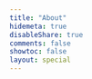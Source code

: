 ```yaml
---
title: "About"
hidemeta: true
disableShare: true
comments: false
showtoc: false
layout: special
---
```

